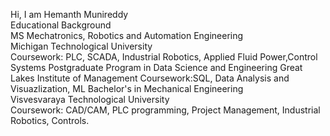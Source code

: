Hi, I am Hemanth Munireddy                                                                              
 Educational Background                                                                                
                                                                                                     MS Mechatronics, Robotics and Automation Engineering                                           
Michigan Technological University                                                          
Coursework: PLC, SCADA, Industrial Robotics, Applied Fluid Power,Control Systems
Postgraduate Program in Data Science and Engineering                                              Great Lakes Institute of Management                                                         Coursework:SQL, Data Analysis and Visuazlization, ML
Bachelor's in Mechanical Engineering                                                       
Visvesvaraya Technological University                                                                 
 Coursework: CAD/CAM, PLC programming, Project Management, Industrial Robotics, Controls.                                                               
  

